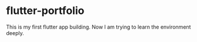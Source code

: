 # flutter-portfolio
This is my first flutter app building. Now I am trying to learn the environment deeply.
